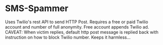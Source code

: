# SMS-Spammer
Uses Twilio's rest API to send HTTP Post. Requires a free or paid Twilio account and number of full anonymity. Free account appends Twilio ad.
CAVEAT: When victim replies, default http post message is replied back with instruction on how to block Twilio number. Keeps it harmless...
